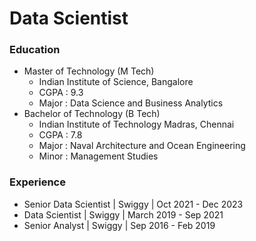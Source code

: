# Data Scientist
### Education
- Master of Technology (M Tech)
  - Indian Institute of Science, Bangalore
  - CGPA : 9.3
  - Major : Data Science and Business Analytics
- Bachelor of Technology (B Tech)
  - Indian Institute of Technology Madras, Chennai
  - CGPA : 7.8
  - Major : Naval Architecture and Ocean Engineering
  - Minor : Management Studies

### Experience 
- Senior Data Scientist | Swiggy | Oct 2021 - Dec 2023
- Data Scientist | Swiggy | March 2019 - Sep 2021
- Senior Analyst | Swiggy | Sep 2016 - Feb 2019
  


